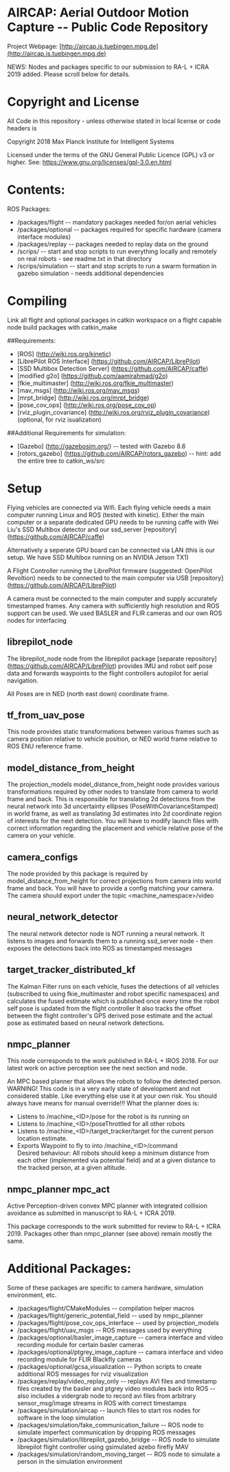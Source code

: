 AIRCAP: Aerial Outdoor Motion Capture --  Public Code Repository
=================================================================

Project Webpage: [http://aircap.is.tuebingen.mpg.de](http://aircap.is.tuebingen.mpg.de)

NEWS:  Nodes and packages specific to our submission to RA-L + ICRA 2019 added. Please scroll below for details.

# Copyright and License

All Code in this repository - unless otherwise stated in local license or code headers is

Copyright 2018 Max Planck Institute for Intelligent Systems

Licensed under the terms of the GNU General Public Licence (GPL) v3 or higher.
See: https://www.gnu.org/licenses/gpl-3.0.en.html


# Contents:

ROS Packages:

* /packages/flight -- mandatory packages needed for/on aerial vehicles
* /packages/optional -- packages required for specific hardware (camera interface modules)
* /packages/replay -- packages needed to replay data on the ground
* /scrips/ -- start and stop scripts to run everything locally and remotely on real robots - see readme.txt in that directory
* /scrips/simulation -- start and stop scripts to run a swarm formation in gazebo simulation - needs additional dependencies


# Compiling
Link all flight and optional packages in catkin workspace on a flight capable node
build packages with catkin_make

##Requirements:
* [ROS] (http://wiki.ros.org/kinetic) 
* [LibrePilot ROS Interface] (https://github.com/AIRCAP/LibrePilot)
* [SSD Multibox Detection Server] (https://github.com/AIRCAP/caffe)
* [modified g2o] (https://github.com/aamirahmad/g2o)
* [fkie_multimaster] (http://wiki.ros.org/fkie_multimaster)
* [mav_msgs] (http://wiki.ros.org/mav_msgs)
* [mrpt_bridge] (http://wiki.ros.org/mrpt_bridge)
* [pose_cov_ops] (http://wiki.ros.org/pose_cov_op)
* [rviz_plugin_covariance] (http://wiki.ros.org/rviz_plugin_covariance) (optional, for rviz isualization)

##Additional Requirements for simulation:
* [Gazebo] (http://gazebosim.org/) -- tested with Gazebo 8.6
* [rotors_gazebo] (https://github.com/AIRCAP/rotors_gazebo) -- hint: add the entire tree to catkin_ws/src

# Setup

Flying vehicles are connected via Wifi. Each flying vehicle needs a main
computer running Linux and ROS (tested with kinetic).  Either the main computer
or a separate dedicated GPU needs to be running caffe with Wei Liu's SSD
Multibox detector and our ssd_server [repository]
(https://github.com/AIRCAP/caffe)

Alternatively a seperate GPU board can be connected via LAN (this is our setup.
We have SSD Multibox running on an NVIDIA Jetson TX1)

A Flight Controller running the LibrePilot firmware (suggested: OpenPilot
Revoltion) needs to be connected to the main computer via USB [repository]
(https://github.com/AIRCAP/LibrePilot)

A camera must be connected to the main computer and supply accurately
timestamped frames. Any camera with sufficiently high resolution and ROS
support can be used. We used BASLER and FLIR cameras and our own ROS nodes for
interfacing

## librepilot_node

The librepilot_node node from the librepilot package [separate repository]
(https://github.com/AIRCAP/LibrePilot) provides IMU and robot self pose data
and forwards waypoints to the flight controllers autopilot for aerial
navigation.

All Poses are in NED (north east down) coordinate frame.

## tf_from_uav_pose

This node provides static transformations between various frames such as camera
position relative to vehicle position, or NED world frame relative to ROS ENU
reference frame.


## model_distance_from_height

The projection_models model_distance_from_height node provides various
transformations required by other nodes to translate from camera to world frame
and back. This is responsible for translating 2d detections from the neural
network into 3d uncertainty ellipses (PoseWithCovarianceStamped) in world
frame, as well as translating 3d estimates into 2d coordinate region of
interests for the next detection.  You will have to modify launch files with
correct information regarding the placement and vehicle relative pose of the
camera on your vehicle.

## camera_configs

The node provided by this package is required by model_distance_from_height for
correct projections from camera into world frame and back.  You will have to
provide a config matching your camera. The camera should export under the topic
&lt;machine_namespace&gt;/video

## neural_network_detector

The neural network detector node is NOT running a neural network. It listens to
images and forwards them to a running ssd_server node - then exposes the
detections back into ROS as timestamped messages

## target_tracker_distributed_kf

The Kalman Filter runs on each vehicle, fuses the detections of all vehicles
(subscribed to using fkie_multimaster and robot specific namespaces) and
calculates the fused estimate which is published once every time the robot self
pose is updated from the flight controller It also tracks the offset between
the flight controller's GPS derived pose estimate and the actual pose as
estimated based on neural network detections.

## nmpc_planner 
This node corresponds to the work published in RA-L + IROS 2018. For our latest work on active perception see the next section and node.

An MPC based planner that allows the robots to follow the detected person.
WARNING! This code is in a very early state of development and not considered stable.
Like everything else use it at your own risk. You should always have means for manual override!!!
What the planner does is:
 * Listens to /machine_&lt;ID&gt;/pose for the robot is its running on
 * Listens to /machine_&lt;ID&gt;/poseThrottled for all other robots
 * Listens to /machine_&lt;ID&gt;/target_tracker/target for the current person location estimate.
 * Exports Waypoint to fly to into /machine_&lt;ID&gt;/command <br/>
Desired behaviour: All robots should keep a minimum distance from each other (implemented via potential field) and
at a given distance to the tracked person, at a given altitude.

## nmpc_planner mpc_act

Active Perception-driven convex MPC planner with integrated collision avoidance as submitted in manuscript to RA-L + ICRA 2019.

This package corresponds to the work submitted for review to RA-L + ICRA 2019. Packages other than nmpc_planner (see above) remain mostly the same.

# Additional Packages:

Some of these packages are specific to camera hardware, simulation environment, etc.

* /packages/flight/CMakeModules -- compilation helper macros
* /packages/flight/generic_potential_field -- used by nmpc_planner
* /packages/flight/pose_cov_ops_interface -- used by projection_models
* /packages/flight/uav_msgs -- ROS messages used by everything
* /packages/optional/basler_image_capture -- camera interface and video recording module for certain basler cameras
* /packages/optional/ptgrey_image_capture -- camara interface and video recording module for FLIR Blackfly cameras
* /packages/optional/gcsa_visualization -- Python scripts to create additional ROS messages for rviz visualization
* /packages/replay/video_replay_only -- replays AVI files and timestamp files created by the basler and ptgrey video modules back into ROS -- also includes a vidergrab node to record avi files from arbitrary sensor_msg/image streams in ROS with correct timestamps
* /packages/simulation/aircap -- launch files to start ros nodes for software in the loop simulation
* /packages/simulation/fake_communication_failure -- ROS node to simulate imperfect communication by dropping ROS messages
* /packages/simulation/librepilot_gazebo_bridge -- ROS node to simulate librepilot flight controller using gsimulated azebo firefly MAV
* /packages/simulation/random_moving_target -- ROS node to simulate a person in the simulation environment


